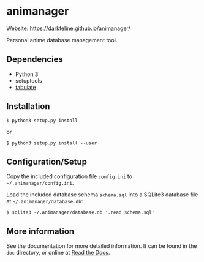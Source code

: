 # animanager

Website: https://darkfeline.github.io/animanager/

Personal anime database management tool.

## Dependencies

* Python 3
* setuptools
* [tabulate][1]

[1]: https://pypi.python.org/pypi/tabulate

## Installation

    $ python3 setup.py install

or

    $ python3 setup.py install --user

## Configuration/Setup

Copy the included configuration file `config.ini` to `~/.animanager/config.ini`.

Load the included database schema `schema.sql` into a SQLite3 database file at
`~/.animanager/database.db`:

    $ sqlite3 ~/.animanager/database.db '.read schema.sql'

## More information

See the documentation for more detailed information.  It can be found in the
`doc` directory, or online at [Read the Docs](http://animanager.readthedocs.org/).
